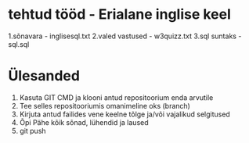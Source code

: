 # tehtud tööd - Erialane inglise keel

1.sõnavara - inglisesql.txt
2.valed vastused - w3quizz.txt
3.sql suntaks - sql.sql





# Ülesanded

1. Kasuta GIT CMD ja klooni antud repositoorium enda arvutile
2. Tee selles repositooriumis omanimeline oks (branch)
3. Kirjuta antud failides vene keelne tõlge ja/või vajalikud selgitused
4. Õpi Pähe kõik sõnad, lühendid ja laused
5. git push
